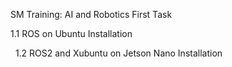  SM Training: AI and Robotics First Task

1.1 ROS on Ubuntu Installation 

 
1.2 ROS2 and Xubuntu on Jetson Nano Installation
